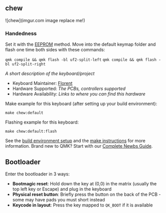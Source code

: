 ## chew

![chew](imgur.com image replace me!)


### Handedness

Set it with the [EEPROM](https://docs.qmk.fm/#/feature_split_keyboard?id=handedness-by-eeprom) method.
Move into the default keymap folder and flash one time both sides with these commands:

`qmk compile && qmk flash -bl uf2-split-left`
`qmk compile && qmk flash -bl uf2-split-right`




_A short description of the keyboard/project_

- Keyboard Maintainer: [Florent](https://github.com/flinguenheld/)
- Hardware Supported: _The PCBs, controllers supported_
- Hardware Availability: _Links to where you can find this hardware_

Make example for this keyboard (after setting up your build environment):

    make chew:default

Flashing example for this keyboard:

    make chew:default:flash

See the [build environment setup](https://docs.qmk.fm/#/getting_started_build_tools) and the [make instructions](https://docs.qmk.fm/#/getting_started_make_guide) for more information. Brand new to QMK? Start with our [Complete Newbs Guide](https://docs.qmk.fm/#/newbs).

## Bootloader

Enter the bootloader in 3 ways:

- **Bootmagic reset**: Hold down the key at (0,0) in the matrix (usually the top left key or Escape) and plug in the keyboard
- **Physical reset button**: Briefly press the button on the back of the PCB - some may have pads you must short instead
- **Keycode in layout**: Press the key mapped to `QK_BOOT` if it is available
